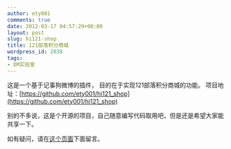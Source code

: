 ```yaml
---
author: ety001
comments: true
date: 2012-03-17 04:57:29+00:00
layout: post
slug: hi121-shop
title: 121部落积分商城
wordpress_id: 2038
tags:
- DM实验室
---
```


这是一个基于记事狗微博的插件，
目的在于实现121部落积分商城的功能。
项目地址：[https://github.com/ety001/hi121_shop](https://github.com/ety001/hi121_shop)

别的不多说，这是个开源的项目，自己随意编写代码取用吧，但是还是希望大家能共享一下。

如有疑问，请在[这个页面](https://github.com/ety001/hi121_shop/issues)下面留言。
